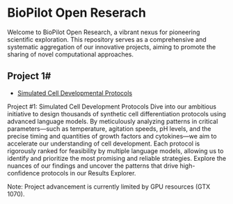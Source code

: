 # BioPilot Open Reserach

Welcome to BioPilot Open Research, a vibrant nexus for pioneering scientific exploration. This repository serves as a comprehensive and systematic aggregation of our innovative projects, aiming to promote the sharing of novel computational approaches.

## Project 1#
- [Simulated Cell Developmental Protocols]([https://github.com/username/project-one](https://github.com/MIKKELLORENZ/simulated_cell_developmental_protocols))

Project #1: Simulated Cell Development Protocols Dive into our ambitious initiative to design thousands of synthetic cell differentiation protocols using advanced language models. By meticulously analyzing patterns in critical parameters—such as temperature, agitation speeds, pH levels, and the precise timing and quantities of growth factors and cytokines—we aim to accelerate our understanding of cell development. Each protocol is rigorously ranked for feasibility by multiple language models, allowing us to identify and prioritize the most promising and reliable strategies. Explore the nuances of our findings and uncover the patterns that drive high-confidence protocols in our Results Explorer.

Note: Project advancement is currently limited by GPU resources (GTX 1070).
